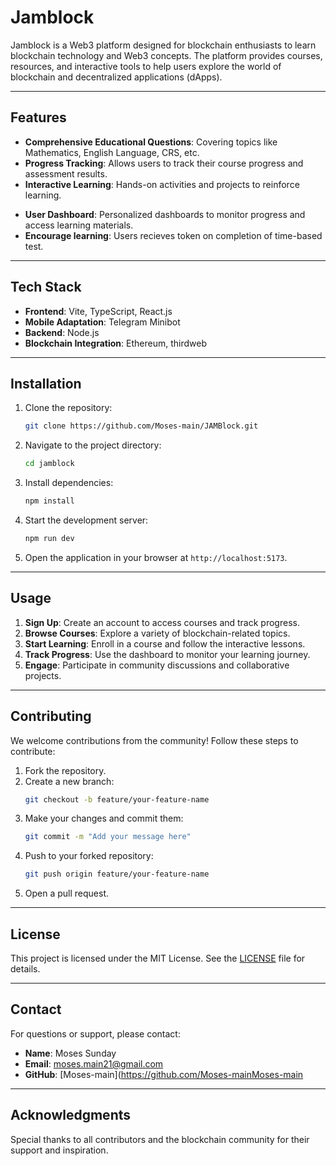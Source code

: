 # Jamblock

Jamblock is a Web3 platform designed for blockchain enthusiasts to learn blockchain technology and Web3 concepts. The platform provides courses, resources, and interactive tools to help users explore the world of blockchain and decentralized applications (dApps).

---

## Features

- **Comprehensive Educational Questions**: Covering topics like Mathematics, English Language, CRS, etc.
- **Progress Tracking**: Allows users to track their course progress and assessment results.
- **Interactive Learning**: Hands-on activities and projects to reinforce learning.
<!-- - **Community Engagement**: Connect with other blockchain enthusiasts and experts. -->
- **User Dashboard**: Personalized dashboards to monitor progress and access learning materials.
- **Encourage learning**: Users recieves token on completion of time-based test.

---

## Tech Stack

- **Frontend**: Vite, TypeScript, React.js
- **Mobile Adaptation**: Telegram Minibot
- **Backend**: Node.js
- **Blockchain Integration**: Ethereum, thirdweb

---

## Installation

1. Clone the repository:
   ```bash
   git clone https://github.com/Moses-main/JAMBlock.git
   ```

2. Navigate to the project directory:
   ```bash
   cd jamblock
   ```

3. Install dependencies:
   ```bash
   npm install
   ```

4. Start the development server:
   ```bash
   npm run dev
   ```

5. Open the application in your browser at `http://localhost:5173`.

---

## Usage

1. **Sign Up**: Create an account to access courses and track progress.
2. **Browse Courses**: Explore a variety of blockchain-related topics.
3. **Start Learning**: Enroll in a course and follow the interactive lessons.
4. **Track Progress**: Use the dashboard to monitor your learning journey.
5. **Engage**: Participate in community discussions and collaborative projects.

---

## Contributing

We welcome contributions from the community! Follow these steps to contribute:

1. Fork the repository.
2. Create a new branch:
   ```bash
   git checkout -b feature/your-feature-name
   ```
3. Make your changes and commit them:
   ```bash
   git commit -m "Add your message here"
   ```
4. Push to your forked repository:
   ```bash
   git push origin feature/your-feature-name
   ```
5. Open a pull request.

---

## License

This project is licensed under the MIT License. See the [LICENSE](LICENSE) file for details.

---

## Contact

For questions or support, please contact:

- **Name**: Moses Sunday
- **Email**: [moses.main21@gmail.com](mailto:moses.main21@gmail.com)
- **GitHub**: [Moses-main](https://github.com/Moses-mainMoses-main

---

## Acknowledgments

Special thanks to all contributors and the blockchain community for their support and inspiration.

